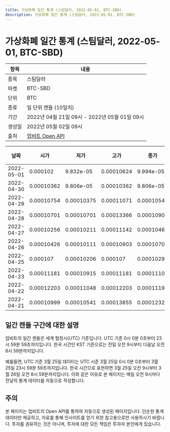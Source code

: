 ```yaml
---
title: 가상화폐 일간 통계 (스팀달러, 2022-05-01, BTC-SBD)
description: 가상화폐 일간 통계 (스팀달러, 2022-05-01, BTC-SBD)
---
```



가상화폐 일간 통계 (스팀달러, 2022-05-01, BTC-SBD)
===

|항목|내용|
|--|--|
|종목|스팀달러|
|마켓|BTC-SBD|
|단위|BTC|
|종류|일 단위 캔들 (10일치)|
|기간|2022년 04월 21일 09시 - 2022년 05월 01일 09시|
|생성일|2022년 05월 02일 09시|
|출처|[업비트 Open API](https://docs.upbit.com)|


|날짜|시가|저가|고가|종가|비고|
|--|--|--|--|--|--|
|2022-05-01|0.000102|9.832e-05|0.00010624|9.994e-05|    |
|2022-04-30|0.00010362|9.806e-05|0.00010362|9.806e-05|    |
|2022-04-29|0.00010754|0.00010375|0.00011071|0.0001054|    |
|2022-04-28|0.00010701|0.00010701|0.00013366|0.00010906|    |
|2022-04-27|0.00010256|0.00010211|0.00011142|0.00010465|    |
|2022-04-26|0.00010426|0.00010111|0.00010903|0.00010701|    |
|2022-04-25|0.000107|0.00010206|0.000107|0.00010291|    |
|2022-04-23|0.00011181|0.00010915|0.00011181|0.00011103|    |
|2022-04-22|0.00012203|0.00011048|0.00012203|0.00011193|    |
|2022-04-21|0.00010999|0.00010541|0.00013855|0.00012321|    |


일간 캔들 구간에 대한 설명
---


업비트의 일간 캔들은 세계 협정시(UTC) 기준입니다. 
UTC 기준 0시 0분 0초부터 23시 59분 59초까지입니다. 
한국 시간인 KST 기준으로는 전일 오전 9시부터 다음날 오전 8시 59분까지입니다. 


예를들면, UTC 기준 3월 25일 데이터는 UTC 시준 3월 25일 0시 0분 0초부터 3월 25일 23시 59분 59초까지입니다. 
한국 시간으로 표현하면 3월 25일 오전 9시부터 3월 26일 오전 8시 59분까지입니다. 
이와 같은 이유로 본 페이지는 매일 오전 9시마다 전날의 통계 데이터를 자동으로 작성합니다. 


주의
---


본 페이지는 업비트의 Open API를 통하여 자동으로 생성된 페이지입니다. 
단순한 통계 데이터만 제공하고, 자료를 통해 인사이트를 얻기 위한 참고용으로만 사용하시기 바랍니다. 
투자를 권유하는 것은 아니며, 투자에 대한 모든 책임은 투자자 본인에게 있습니다. 
